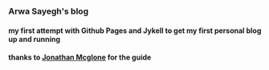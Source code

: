 ### Arwa Sayegh's blog
#### my first attempt with Github Pages and Jykell to get my first personal blog up and running
#### thanks to [Jonathan Mcglone](http://jmcglone.com/guides/github-pages/) for the guide